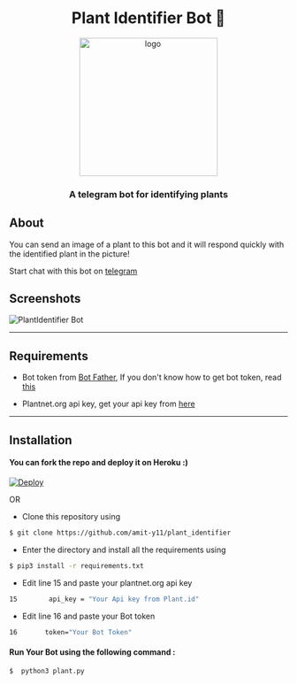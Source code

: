 # <h1 align=center>Plant Identifier Bot 🌵</h1>

<p align=center><img src="images/plant.png" alt="logo" width="250px" height="250px"/></p>

<h3 align=center>A telegram bot for identifying plants</h3>



## About

You can send an image of a plant to this bot and it will respond quickly with the identified plant in the picture!

Start chat with this bot on [telegram](https://telegram.me/plantidentifybot)


## Screenshots
<img src="images/captures.png" alt="PlantIdentifier Bot"/>

--- 
## Requirements

* Bot token from [Bot Father](https://t.me/BotFather), If you don't know how to get bot token, read [this](https://core.telegram.org/bots#6-botfather)

* Plantnet.org api key, get your api key from [here](https://my.plantnet.org/)

---
## Installation 

#### You can fork the repo and deploy it on Heroku :)  

[![Deploy](https://www.herokucdn.com/deploy/button.svg)](https://heroku.com/deploy)

OR

* Clone this repository using
```sh
$ git clone https://github.com/amit-y11/plant_identifier
```
* Enter the directory and install all the requirements using
```sh
$ pip3 install -r requirements.txt
```
* Edit line 15 and paste your plantnet.org api key
```sh
15        api_key = "Your Api key from Plant.id"
```
* Edit line 16 and paste your Bot token
```sh
16       token="Your Bot Token"
```
#### Run Your Bot using the following command :
```sh
$  python3 plant.py
```
